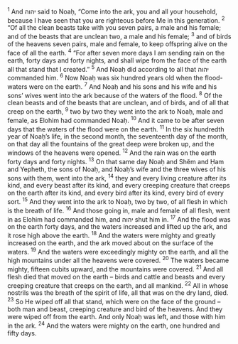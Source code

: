 <sup>1</sup> And יהוה said to Noaḥ, “Come into the ark, you and all your household, because I have seen that you are righteous before Me in this generation.
<sup>2</sup> “Of all the clean beasts take with you seven pairs, a male and his female; and of the beasts that are unclean two, a male and his female;
<sup>3</sup> and of birds of the heavens seven pairs, male and female, to keep offspring alive on the face of all the earth.
<sup>4</sup> “For after seven more days I am sending rain on the earth, forty days and forty nights, and shall wipe from the face of the earth all that stand that I created.”
<sup>5</sup> And Noaḥ did according to all that יהוה commanded him.
<sup>6</sup> Now Noaḥ was six hundred years old when the flood-waters were on the earth.
<sup>7</sup> And Noaḥ and his sons and his wife and his sons’ wives went into the ark because of the waters of the flood.
<sup>8</sup> Of the clean beasts and of the beasts that are unclean, and of birds, and of all that creep on the earth,
<sup>9</sup> two by two they went into the ark to Noaḥ, male and female, as Elohim had commanded Noaḥ.
<sup>10</sup> And it came to be after seven days that the waters of the flood were on the earth.
<sup>11</sup> In the six hundredth year of Noaḥ’s life, in the second month, the seventeenth day of the month, on that day all the fountains of the great deep were broken up, and the windows of the heavens were opened.
<sup>12</sup> And the rain was on the earth forty days and forty nights.
<sup>13</sup> On that same day Noaḥ and Shĕm and Ḥam and Yepheth, the sons of Noaḥ, and Noaḥ’s wife and the three wives of his sons with them, went into the ark,
<sup>14</sup> they and every living creature after its kind, and every beast after its kind, and every creeping creature that creeps on the earth after its kind, and every bird after its kind, every bird of every sort.
<sup>15</sup> And they went into the ark to Noaḥ, two by two, of all flesh in which is the breath of life.
<sup>16</sup> And those going in, male and female of all flesh, went in as Elohim had commanded him, and יהוה shut him in.
<sup>17</sup> And the flood was on the earth forty days, and the waters increased and lifted up the ark, and it rose high above the earth.
<sup>18</sup> And the waters were mighty and greatly increased on the earth, and the ark moved about on the surface of the waters.
<sup>19</sup> And the waters were exceedingly mighty on the earth, and all the high mountains under all the heavens were covered.
<sup>20</sup> The waters became mighty, fifteen cubits upward, and the mountains were covered.
<sup>21</sup> And all flesh died that moved on the earth – birds and cattle and beasts and every creeping creature that creeps on the earth, and all mankind.
<sup>22</sup> All in whose nostrils was the breath of the spirit of life, all that was on the dry land, died.
<sup>23</sup> So He wiped off all that stand, which were on the face of the ground – both man and beast, creeping creature and bird of the heavens. And they were wiped off from the earth. And only Noaḥ was left, and those with him in the ark.
<sup>24</sup> And the waters were mighty on the earth, one hundred and fifty days.
